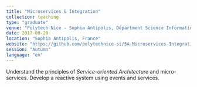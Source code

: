 ```yaml
---
title: "Microservices & Integration"
collection: teaching
type: "graduate"
venue: "Polytech Nice - Sophia Antipolis, Départment Science Informatique"
date: 2017-09-20
location: "Sophia Antipolis, France"
website: "https://github.com/polytechnice-si/5A-Microservices-Integration"
session: "Autumn"
language: "en"
---
```


Understand the principles of _Service-oriented Architecture_ and micro-services. Develop a reactive system using events and services.

